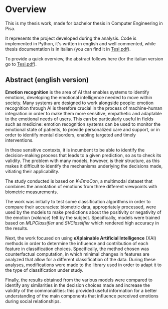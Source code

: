 # Overview

This is my thesis work, made for bachelor thesis in Computer Engineering in Pisa.

It represents the project developed during the analysis. Code is implemented in Python, it's written in english and well commented, while thesis documentation is in italian (you can find it in [Tesi.pdf](/Tesi.pdf)).

To provide a quick overview, the abstract follows here (for the italian version go to [Tesi.pdf](/Tesi.pdf)).

## Abstract (english version)

**Emotion recognition** is the area of AI that enables systems to identify emotions, developing the emotional intelligence needed to move within society. Many systems are designed to work alongside people: emotion recognition through AI is therefore crucial in the process of machine-human integration in order to make them more sensitive, empathetic and adaptable to the emotional needs of users. This can be particularly useful in fields such as medicine: emotion recognition systems can be used to monitor the emotional state of patients, to provide personalized care and support, or in order to identify mental disorders, enabling targeted and timely interventions. 

In these sensitive contexts, it is incumbent to be able to identify the decision-making process that leads to a given prediction, so as to check its validity. The problem with many models, however, is their structure, as this makes it difficult to identify the mechanisms underlying the decisions made, vitiating their applicability.

The study conducted is based on _K-EmoCon_, a multimodal dataset that combines the annotation of emotions from three different viewpoints with biometric measurements.

The work was initially to test some classification algorithms in order to compare their accuracies: biometric data, appropriately processed, were used by the models to make predictions about the positivity or negativity of the emotion (_valence_) felt by the subject. Specifically, models were trained based on _MLPClassifier_ and _SVClassifier_ which rendered high accuracy in the results.

Next, the work focused on using **eXplainable Artificial Intelligence** (XAI) methods in order to determine the influence and contribution of each feature in classification choices. Specifically, the method chosen was counterfactual computation, in which minimal changes in features are analyzed that allow for a different classification of the data. During these analyses, modifications were made to the library used in order to adapt it to the type of classification under study. 

Finally, the results obtained from the various models were compared to identify any similarities in the decision choices made and increase the validity of the commonalities: this provided useful information for a better understanding of the main components that influence perceived emotions during social relationships.
